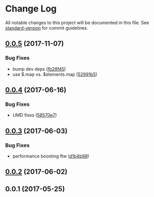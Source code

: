 # Change Log

All notable changes to this project will be documented in this file. See [standard-version](https://github.com/conventional-changelog/standard-version) for commit guidelines.

<a name="0.0.5"></a>
## [0.0.5](https://github.com/mu-lib/mu-jquery-spy/compare/v0.0.4...v0.0.5) (2017-11-07)


### Bug Fixes

* bump dev deps ([fb28f45](https://github.com/mu-lib/mu-jquery-spy/commit/fb28f45))
* use $.map vs. $elements.map ([52991b5](https://github.com/mu-lib/mu-jquery-spy/commit/52991b5))



<a name="0.0.4"></a>
## [0.0.4](https://github.com/mu-lib/mu-jquery-spy/compare/v0.0.3...v0.0.4) (2017-06-16)


### Bug Fixes

* UMD fixes ([58570e7](https://github.com/mu-lib/mu-jquery-spy/commit/58570e7))



<a name="0.0.3"></a>
## [0.0.3](https://github.com/mu-lib/mu-jquery-spy/compare/v0.0.2...v0.0.3) (2017-06-03)


### Bug Fixes

* performance boosting ftw ([d1b4b98](https://github.com/mu-lib/mu-jquery-spy/commit/d1b4b98))



<a name="0.0.2"></a>
## [0.0.2](https://github.com/mu-lib/mu-jquery-spy/compare/v0.0.1...v0.0.2) (2017-06-02)



<a name="0.0.1"></a>
## 0.0.1 (2017-05-25)
